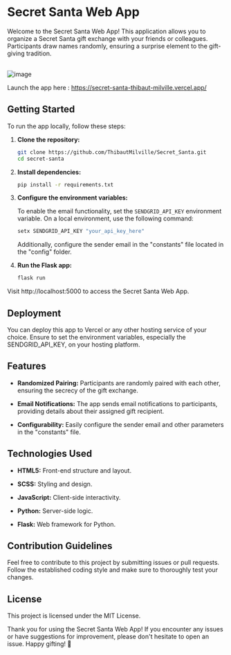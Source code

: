 
# Secret Santa Web App
Welcome to the Secret Santa Web App! This application allows you to organize a Secret Santa gift exchange with your friends or colleagues. Participants draw names randomly, ensuring a surprise element to the gift-giving tradition.<br><br>

![image](https://github.com/ThibautMilville/Secret_Santa/assets/87717065/b28d0293-8c88-4613-9cad-b29276abdd88)

Launch the app here : https://secret-santa-thibaut-milville.vercel.app/

## Getting Started

To run the app locally, follow these steps:

1. **Clone the repository:**
    ```bash
    git clone https://github.com/ThibautMilville/Secret_Santa.git
    cd secret-santa
    ```

2. **Install dependencies:**
    ```bash
    pip install -r requirements.txt
    ```

3. **Configure the environment variables:**

    To enable the email functionality, set the `SENDGRID_API_KEY` environment variable. On a local environment, use the following command:
    ```bash
    setx SENDGRID_API_KEY "your_api_key_here"
    ```

    Additionally, configure the sender email in the "constants" file located in the "config" folder.

4. **Run the Flask app:**
    ```bash
    flask run
    ```

Visit http://localhost:5000 to access the Secret Santa Web App.

## Deployment
You can deploy this app to Vercel or any other hosting service of your choice. Ensure to set the environment variables, especially the SENDGRID_API_KEY, on your hosting platform.

## Features

- **Randomized Pairing:**
  Participants are randomly paired with each other, ensuring the secrecy of the gift exchange.

- **Email Notifications:**
  The app sends email notifications to participants, providing details about their assigned gift recipient.

- **Configurability:**
  Easily configure the sender email and other parameters in the "constants" file.

## Technologies Used

- **HTML5:**
  Front-end structure and layout.

- **SCSS:**
  Styling and design.

- **JavaScript:**
  Client-side interactivity.

- **Python:**
  Server-side logic.

- **Flask:**
  Web framework for Python.

## Contribution Guidelines
Feel free to contribute to this project by submitting issues or pull requests. Follow the established coding style and make sure to thoroughly test your changes.

## License

This project is licensed under the MIT License.

Thank you for using the Secret Santa Web App! If you encounter any issues or have suggestions for improvement, please don't hesitate to open an issue. Happy gifting! 🎁
